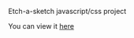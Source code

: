 Etch-a-sketch javascript/css project

You can view it [here](https://dune24.github.io/etch-a-sketch/)
